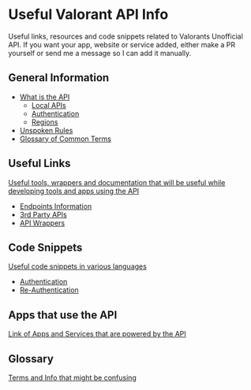 # Useful Valorant API Info
Useful links, resources and code snippets related to Valorants Unofficial API. If you want your app, website or service added, either make a PR yourself or send me a message so I can add it manually.

<!-- ## Table Of Contents
  * [General Information](#general-information)
  * [Useful Links](#useful-links)
  * [Code Snippets](#code-snippets)
  * [Apps that use the API](#apps-that-use-the-api) -->

## General Information
- [What is the API](https://github.com/Soneliem/Useful-ValorantAPI-Info/blob/main/whatisit.md)
  - [Local APIs](https://github.com/Soneliem/Useful-ValorantAPI-Info/blob/main/whatisit.md#local-apis-https127001lockfile-port)
  - [Authentication](https://github.com/Soneliem/Useful-ValorantAPI-Info/blob/main/whatisit.md#authentication)
  - [Regions](https://github.com/Soneliem/Useful-ValorantAPI-Info/blob/main/whatisit.md#regions)
- [Unspoken Rules](https://github.com/Soneliem/Useful-ValorantAPI-Info/blob/main/unspokenrules.md)
- [Glossary of Common Terms](https://github.com/Soneliem/Useful-ValorantAPI-Info/blob/main/glossary.md)

## Useful Links
[Useful tools, wrappers and documentation that will be useful while developing tools and apps using the API](https://github.com/Soneliem/Useful-ValorantAPI-Info/blob/main/usefullinks.md)
- [Endpoints Information](https://github.com/Soneliem/Useful-ValorantAPI-Info/blob/main/usefullinks.md#endpoints-information)
- [3rd Party APIs](https://github.com/Soneliem/Useful-ValorantAPI-Info/blob/main/usefullinks.md#3rd-party-apis)
- [API Wrappers](https://github.com/Soneliem/Useful-ValorantAPI-Info/blob/main/usefullinks.md#api-wrappers)

## Code Snippets
[Useful code snippets in various languages](https://github.com/Soneliem/Useful-ValorantAPI-Info/blob/main/codesnippets.md)
- [Authentication](https://github.com/Soneliem/Useful-ValorantAPI-Info/blob/main/codesnippets.md#authentication)
- [Re-Authentication](https://github.com/Soneliem/Useful-ValorantAPI-Info/blob/main/codesnippets.md#re-authentication)

## Apps that use the API
[Link of Apps and Services that are powered by the API](https://github.com/Soneliem/Useful-ValorantAPI-Info/blob/main/apps.md)

## Glossary
[Terms and Info that might be confusing](https://github.com/Soneliem/Useful-ValorantAPI-Info/blob/main/glossary.md)
